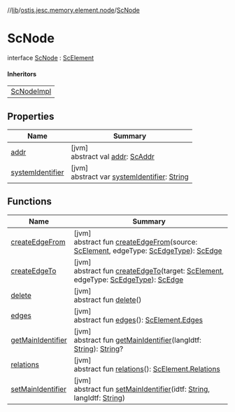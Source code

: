 //[lib](../../../index.md)/[ostis.jesc.memory.element.node](../index.md)/[ScNode](index.md)

# ScNode

interface [ScNode](index.md) : [ScElement](../../ostis.jesc.memory.element/-sc-element/index.md)

#### Inheritors

| |
|---|
| [ScNodeImpl](../-sc-node-impl/index.md) |

## Properties

| Name | Summary |
|---|---|
| [addr](../../ostis.jesc.memory.element/-sc-element/addr.md) | [jvm]<br>abstract val [addr](../../ostis.jesc.memory.element/-sc-element/addr.md): [ScAddr](../../ostis.jesc.client.model.addr/-sc-addr/index.md) |
| [systemIdentifier](system-identifier.md) | [jvm]<br>abstract var [systemIdentifier](system-identifier.md): [String](https://kotlinlang.org/api/latest/jvm/stdlib/kotlin/-string/index.html) |

## Functions

| Name | Summary |
|---|---|
| [createEdgeFrom](../../ostis.jesc.memory.element/-sc-element/create-edge-from.md) | [jvm]<br>abstract fun [createEdgeFrom](../../ostis.jesc.memory.element/-sc-element/create-edge-from.md)(source: [ScElement](../../ostis.jesc.memory.element/-sc-element/index.md), edgeType: [ScEdgeType](../../ostis.jesc.memory.element.edge/-sc-edge-type/index.md)): [ScEdge](../../ostis.jesc.memory.element.edge/-sc-edge/index.md) |
| [createEdgeTo](../../ostis.jesc.memory.element/-sc-element/create-edge-to.md) | [jvm]<br>abstract fun [createEdgeTo](../../ostis.jesc.memory.element/-sc-element/create-edge-to.md)(target: [ScElement](../../ostis.jesc.memory.element/-sc-element/index.md), edgeType: [ScEdgeType](../../ostis.jesc.memory.element.edge/-sc-edge-type/index.md)): [ScEdge](../../ostis.jesc.memory.element.edge/-sc-edge/index.md) |
| [delete](../../ostis.jesc.memory.element/-sc-element/delete.md) | [jvm]<br>abstract fun [delete](../../ostis.jesc.memory.element/-sc-element/delete.md)() |
| [edges](../../ostis.jesc.memory.element/-sc-element/edges.md) | [jvm]<br>abstract fun [edges](../../ostis.jesc.memory.element/-sc-element/edges.md)(): [ScElement.Edges](../../ostis.jesc.memory.element/-sc-element/-edges/index.md) |
| [getMainIdentifier](get-main-identifier.md) | [jvm]<br>abstract fun [getMainIdentifier](get-main-identifier.md)(langIdtf: [String](https://kotlinlang.org/api/latest/jvm/stdlib/kotlin/-string/index.html)): [String](https://kotlinlang.org/api/latest/jvm/stdlib/kotlin/-string/index.html)? |
| [relations](../../ostis.jesc.memory.element/-sc-element/relations.md) | [jvm]<br>abstract fun [relations](../../ostis.jesc.memory.element/-sc-element/relations.md)(): [ScElement.Relations](../../ostis.jesc.memory.element/-sc-element/-relations/index.md) |
| [setMainIdentifier](set-main-identifier.md) | [jvm]<br>abstract fun [setMainIdentifier](set-main-identifier.md)(idtf: [String](https://kotlinlang.org/api/latest/jvm/stdlib/kotlin/-string/index.html), langIdtf: [String](https://kotlinlang.org/api/latest/jvm/stdlib/kotlin/-string/index.html)) |
